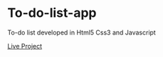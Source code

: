 # To-do-list-app
To-do list developed in Html5 Css3 and Javascript

[Live Project](https://todolistjsapp.netlify.app/)
